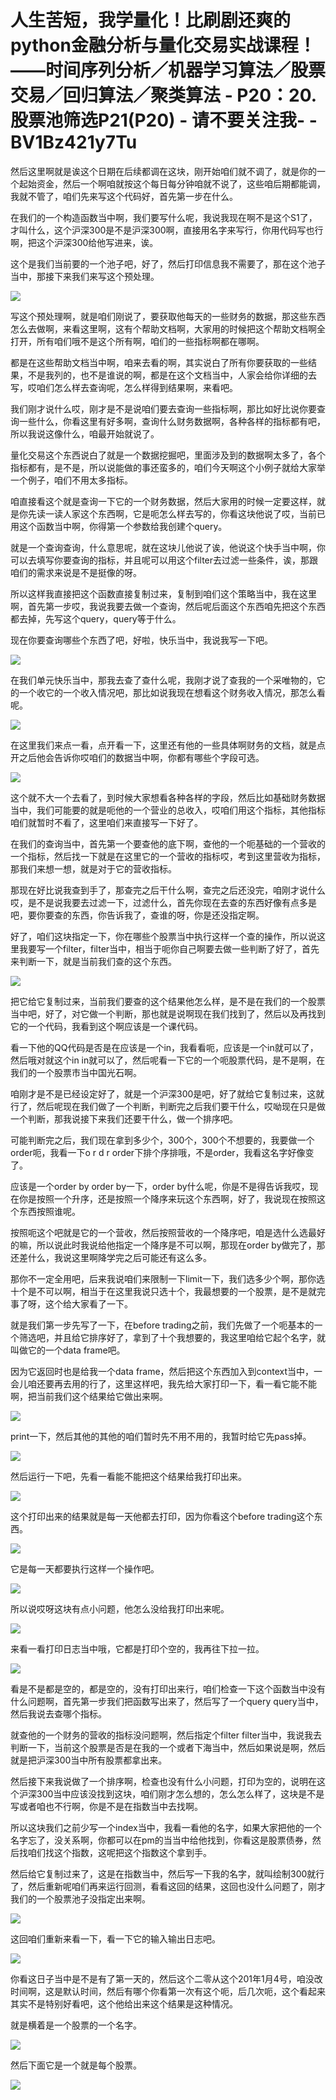 # 人生苦短，我学量化！比刷剧还爽的python金融分析与量化交易实战课程！——时间序列分析／机器学习算法／股票交易／回归算法／聚类算法 - P20：20.股票池筛选P21(P20) - 请不要关注我- - BV1Bz421y7Tu

然后这里啊就是诶这个日期在后续都调在这块，刚开始咱们就不调了，就是你的一个起始资金，然后一个啊咱就按这个每日每分钟咱就不说了，这些咱后期都能调，我就不管了，咱们先来写这个代码好，首先第一步在什么。

在我们的一个构造函数当中啊，我们要写什么呢，我说我现在啊不是这个S1了，才叫什么，这个沪深300是不是沪深300啊，直接用名字来写行，你用代码写也行啊，把这个沪深300给他写进来，诶。

这个是我们当前要的一个池子吧，好了，然后打印信息我不需要了，那在这个池子当中，那接下来我们来写这个预处理。



![](img/07c53fab8f6302f376159d4fbd1b4bf6_1.png)

写这个预处理啊，就是咱们刚说了，要获取他每天的一些财务的数据，那这些东西怎么去做啊，来看这里啊，这有个帮助文档啊，大家用的时候把这个帮助文档啊全打开，所有咱们哦不是这个所有啊，咱们的一些指标啊都在哪啊。

都是在这些帮助文档当中啊，咱来去看的啊，其实说白了所有你要获取的一些结果，不是我列的，也不是谁说的啊，都是在这个文档当中，人家会给你详细的去写，哎咱们怎么样去查询呢，怎么样得到结果啊，来看吧。

我们刚才说什么哎，刚才是不是说咱们要去查询一些指标啊，那比如好比说你要查询一些什么，你看这里有好多啊，查询什么财务数据啊，各种各样的指标都有吧，所以我说这像什么，咱最开始就说了。

量化交易这个东西说白了就是一个数据挖掘吧，里面涉及到的数据啊太多了，各个指标都有，是不是，所以说能做的事还蛮多的，咱们今天啊这个小例子就给大家举一个例子，咱们不用太多指标。

咱直接看这个就是查询一下它的一个财务数据，然后大家用的时候一定要这样，就是你先读一读人家这个东西啊，它是呃怎么样去写的，你看这块他说了哎，当前已用这个函数当中啊，你得第一个参数给我创建个query。

就是一个查询查询，什么意思呢，就在这块儿他说了诶，他说这个快手当中啊，你可以去填写你要查询的指标，并且呢可以用这个filter去过滤一些条件，诶，那跟咱们的需求来说是不是挺像的呀。

所以这样我直接把这个函数直接复制过来，复制到咱们这个策略当中，我在这里啊，首先第一步哎，我说我要去做一个查询，然后呢后面这个东西咱先把这个东西都去掉，先写这个query，query等于什么。

现在你要查询哪些个东西了吧，好啦，快乐当中，我说我写一下吧。

![](img/07c53fab8f6302f376159d4fbd1b4bf6_3.png)

在我们单元快乐当中，那我去查了查什么呢，我刚才说了查我的一个采唯物的，它的一个收它的一个收入情况吧，那比如说我现在想看这个财务收入情况，那怎么看呢。



![](img/07c53fab8f6302f376159d4fbd1b4bf6_5.png)

在这里我们来点一看，点开看一下，这里还有他的一些具体啊财务的文档，就是点开之后他会告诉你哎咱们的数据当中啊，你都有哪些个字段可选。



![](img/07c53fab8f6302f376159d4fbd1b4bf6_7.png)

这个就不大一个去看了，到时候大家想看各种各样的字段，然后比如基础财务数据当中，我们可能要的就是呃他的一个营业的总收入，哎咱们用这个指标，其他指标咱们就暂时不看了，这里咱们来直接写一下好了。

在我们的查询当中，首先第一个要查他的底下啊，查他的一个呃基础的一个营收的一个指标，然后找一下就是在这里它的一个营收的指标哎，考到这里营收为指标，那我们来想一想，就是对于它的营收指标。

那现在好比说我查到手了，那查完之后干什么啊，查完之后还没完，咱刚才说什么哎，是不是说我要去过滤一下，过滤什么，首先你现在去查的东西好像有点多是吧，要你要查的东西，你告诉我了，查谁的呀，你是还没指定啊。

好了，咱们这块指定一下，你在哪些个股票当中执行这样一个查的操作，所以说这里我要写一个filter，filter当中，相当于呃你自己啊要去做一些判断了好了，首先来判断一下，就是当前我们查的这个东西。



![](img/07c53fab8f6302f376159d4fbd1b4bf6_9.png)

把它给它复制过来，当前我们要查的这个结果他怎么样，是不是在我们的一个股票当中吧，好了，对它做一个判断，那也就是说啊现在我们找到了，然后以及再找到它的一个代码，我看到这个啊应该是一个课代码。

看一下他的QQ代码是否是在应该是一个in，我看看呃，应该是一个in就可以了，然后哦对就这个in in就可以了，然后呢看一下它的一个呃股票代码，是不是啊，在我们的一个股票市当中国光石啊。

咱刚才是不是已经设定好了，就是一个沪深300是吧，好了就给它复制过来，这就行了，然后呢现在我们做了一个判断，判断完之后我们要干什么，哎呦现在只是做一个判断，那我说接下来我们还要干什么，做一个排序吧。

可能判断完之后，我们现在拿到多少个，300个，300个不想要的，我要做一个order呃，我看一下o r d r order下排个序排哦，不是order，我看这名字好像变了。

应该是一个order by order by一下，order by什么呢，你是不是得告诉我哎，现在你是按照一个升序，还是按照一个降序来玩这个东西啊，好了，我说现在按照这个东西按照谁呢。

按照呃这个吧就是它的一个营收，然后按照营收的一个降序吧，咱是选什么选最好的嘛，所以说此时我说给他指定一个降序是不可以啊，那现在order by做完了，那还差什么，我说这里啊降学完之后可能还有这么多。

那你不一定全用吧，后来我说咱们来限制一下limit一下，我们选多少个啊，那你选十个是不可以啊，相当于在这里我说只选十个，我最想要的一个股票，是不是就完事了呀，这个给大家看了一下。

就是我们第一步先写了一下，在before trading之前，我们先做了一个呃基本的一个筛选吧，并且给它排序好了，拿到了十个我想要的，我这里咱给它起个名字，就叫做它的一个data frame吧。

因为它返回时也是给我一个data frame，然后把这个东西加入到context当中，一会儿咱还要再去用的行了，这里这样吧，我先给大家打印一下，看一看它能不能啊，把当前我们这个结果给它做出来啊。



![](img/07c53fab8f6302f376159d4fbd1b4bf6_11.png)

print一下，然后其他的其他的咱们暂时先不用不用的，我暂时给它先pass掉。

![](img/07c53fab8f6302f376159d4fbd1b4bf6_13.png)

然后运行一下吧，先看一看能不能把这个结果给我打印出来。

![](img/07c53fab8f6302f376159d4fbd1b4bf6_15.png)

这个打印出来的结果就是每一天他都去打印，因为你看这个before trading这个东西。

![](img/07c53fab8f6302f376159d4fbd1b4bf6_17.png)

它是每一天都要执行这样一个操作吧。

![](img/07c53fab8f6302f376159d4fbd1b4bf6_19.png)

所以说哎呀这块有点小问题，他怎么没给我打印出来呢。

![](img/07c53fab8f6302f376159d4fbd1b4bf6_21.png)

来看一看打印日志当中哦，它都是打印个空的，我再往下拉一拉。

![](img/07c53fab8f6302f376159d4fbd1b4bf6_23.png)

看是不是都是空的，都是空的，没有打印出来行，咱们检查一下这个函数当中没有什么问题啊，首先第一步我们把函数写出来了，然后写了一个query query当中，然后我说去查哪个指标。

就查他的一个财务的营收的指标没问题啊，然后指定个filter filter当中，我说我去判断一下，当前这个股票是否是在我的一个或者下海当中，然后如果说是啊，然后就是把沪深300当中所有股票都拿出来。

然后接下来我说做了一个排序啊，检查也没有什么小问题，打印为空的，说明在这个沪深300当中应该没找到这块，咱们刚才怎么想的，怎么怎么样了，这块是不是写或者咱也不行啊，你是不是在指数当中去找啊。

所以这块我们之前少写一个index当中，我看一看他的名字，如果大家把他的一个名字忘了，没关系啊，你都可以在pm的当当中给他找到，你看这是股票债券，然后找咱们找这个指数，这呢把这个指数这个拿到手。

然后给它复制过来了，这是在指数当中，然后写一下我的名字，就叫绘制300就行了，然后重新呢咱们再来运行回测，看看这回的结果，这回也没什么问题了，刚才我们的一个股票池子没指定出来啊。



![](img/07c53fab8f6302f376159d4fbd1b4bf6_25.png)

这回咱们重新来看一下，看一下它的输入输出日志吧。

![](img/07c53fab8f6302f376159d4fbd1b4bf6_27.png)

你看这日子当中是不是有了第一天的，然后这个二零从这个201年1月4号，咱没改时间啊，这是默认时间，然后有哪个你看第一次有这个呃，后几次呃，这个看起来其实不是特别好看吧，这个他给出来这个结果是这种情况。

就是横着是一个股票的一个名字。

![](img/07c53fab8f6302f376159d4fbd1b4bf6_29.png)

然后下面它是一个就是每个股票。

![](img/07c53fab8f6302f376159d4fbd1b4bf6_31.png)